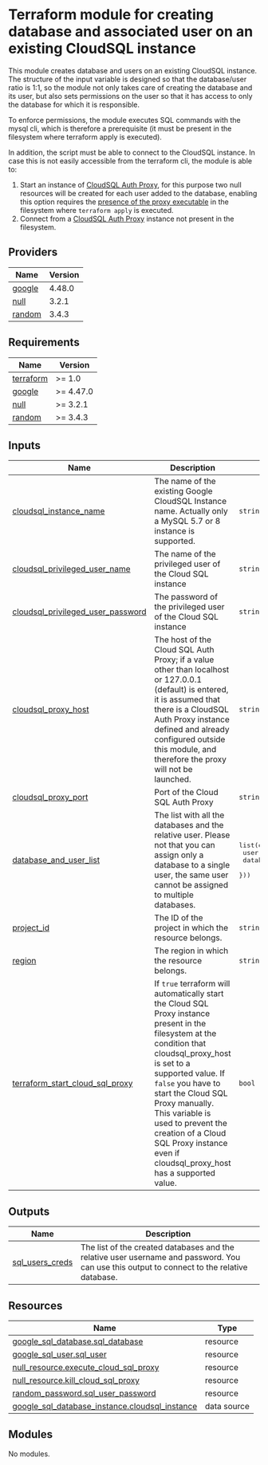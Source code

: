 # Terraform module for creating database and associated user on an existing CloudSQL instance

This module creates database and users on an existing CloudSQL instance. The structure of the input variable is designed so that the database/user ratio is 1:1, so the module not only takes care of creating the database and its user, but also sets permissions on the user so that it has access to only the database for which it is responsible.

To enforce permissions, the module executes SQL commands with the mysql cli, which is therefore a prerequisite (it must be present in the filesystem where terraform apply is executed).

In addition, the script must be able to connect to the CloudSQL instance. In case this is not easily accessible from the terraform cli, the module is able to:

1. Start an instance of [CloudSQL Auth Proxy](https://cloud.google.com/sql/docs/mysql/sql-proxy), for this purpose two null resources will be created for each user added to the database, enabling this option requires the [presence of the proxy executable](https://cloud.google.com/sql/docs/mysql/sql-proxy) in the filesystem where `terraform apply` is executed.
2. Connect from a [CloudSQL Auth Proxy](https://cloud.google.com/sql/docs/mysql/sql-proxy) instance not present in the filesystem.

<!-- BEGIN_TF_DOCS -->
## Providers

| Name | Version |
|------|---------|
| <a name="provider_google"></a> [google](#provider\_google) | 4.48.0 |
| <a name="provider_null"></a> [null](#provider\_null) | 3.2.1 |
| <a name="provider_random"></a> [random](#provider\_random) | 3.4.3 |
## Requirements

| Name | Version |
|------|---------|
| <a name="requirement_terraform"></a> [terraform](#requirement\_terraform) | >= 1.0 |
| <a name="requirement_google"></a> [google](#requirement\_google) | >= 4.47.0 |
| <a name="requirement_null"></a> [null](#requirement\_null) | >= 3.2.1 |
| <a name="requirement_random"></a> [random](#requirement\_random) | >= 3.4.3 |
## Inputs

| Name | Description | Type | Default | Required |
|------|-------------|------|---------|:--------:|
| <a name="input_cloudsql_instance_name"></a> [cloudsql\_instance\_name](#input\_cloudsql\_instance\_name) | The name of the existing Google CloudSQL Instance name. Actually only a MySQL 5.7 or 8 instance is supported. | `string` | n/a | yes |
| <a name="input_cloudsql_privileged_user_name"></a> [cloudsql\_privileged\_user\_name](#input\_cloudsql\_privileged\_user\_name) | The name of the privileged user of the Cloud SQL instance | `string` | n/a | yes |
| <a name="input_cloudsql_privileged_user_password"></a> [cloudsql\_privileged\_user\_password](#input\_cloudsql\_privileged\_user\_password) | The password of the privileged user of the Cloud SQL instance | `string` | n/a | yes |
| <a name="input_cloudsql_proxy_host"></a> [cloudsql\_proxy\_host](#input\_cloudsql\_proxy\_host) | The host of the Cloud SQL Auth Proxy; if a value other than localhost or 127.0.0.1 (default) is entered, it is assumed that there is a CloudSQL Auth Proxy instance defined and already configured outside this module, and therefore the proxy will not be launched. | `string` | `"127.0.0.1"` | no |
| <a name="input_cloudsql_proxy_port"></a> [cloudsql\_proxy\_port](#input\_cloudsql\_proxy\_port) | Port of the Cloud SQL Auth Proxy | `string` | `"1234"` | no |
| <a name="input_database_and_user_list"></a> [database\_and\_user\_list](#input\_database\_and\_user\_list) | The list with all the databases and the relative user. Please not that you can assign only a database to a single user, the same user cannot be assigned to multiple databases. | <pre>list(object({<br>    user     = string<br>    database = string<br>  }))</pre> | n/a | yes |
| <a name="input_project_id"></a> [project\_id](#input\_project\_id) | The ID of the project in which the resource belongs. | `string` | n/a | yes |
| <a name="input_region"></a> [region](#input\_region) | The region in which the resource belongs. | `string` | n/a | yes |
| <a name="input_terraform_start_cloud_sql_proxy"></a> [terraform\_start\_cloud\_sql\_proxy](#input\_terraform\_start\_cloud\_sql\_proxy) | If `true` terraform will automatically start the Cloud SQL Proxy instance present in the filesystem at the condition that cloudsql\_proxy\_host is set to a supported value. If `false` you have to start the Cloud SQL Proxy manually. This variable is used to prevent the creation of a Cloud SQL Proxy instance even if cloudsql\_proxy\_host has a supported value. | `bool` | `true` | no |
## Outputs

| Name | Description |
|------|-------------|
| <a name="output_sql_users_creds"></a> [sql\_users\_creds](#output\_sql\_users\_creds) | The list of the created databases and the relative user username and password. You can use this output to connect to the relative database. |
## Resources

| Name | Type |
|------|------|
| [google_sql_database.sql_database](https://registry.terraform.io/providers/hashicorp/google/latest/docs/resources/sql_database) | resource |
| [google_sql_user.sql_user](https://registry.terraform.io/providers/hashicorp/google/latest/docs/resources/sql_user) | resource |
| [null_resource.execute_cloud_sql_proxy](https://registry.terraform.io/providers/hashicorp/null/latest/docs/resources/resource) | resource |
| [null_resource.kill_cloud_sql_proxy](https://registry.terraform.io/providers/hashicorp/null/latest/docs/resources/resource) | resource |
| [random_password.sql_user_password](https://registry.terraform.io/providers/hashicorp/random/latest/docs/resources/password) | resource |
| [google_sql_database_instance.cloudsql_instance](https://registry.terraform.io/providers/hashicorp/google/latest/docs/data-sources/sql_database_instance) | data source |
## Modules

No modules.

<!-- END_TF_DOCS -->
